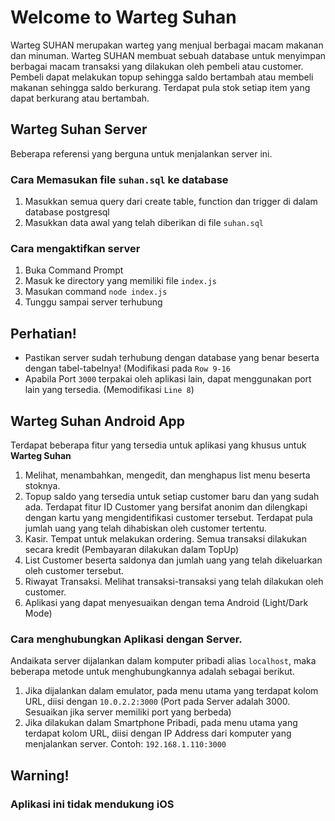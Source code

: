 # Welcome to Warteg Suhan

Warteg SUHAN merupakan warteg yang menjual berbagai macam makanan dan minuman. 
Warteg SUHAN membuat sebuah database untuk menyimpan berbagai macam transaksi yang dilakukan oleh pembeli atau customer. 
Pembeli dapat melakukan topup sehingga saldo bertambah atau membeli makanan sehingga saldo berkurang. 
Terdapat pula stok setiap item yang dapat berkurang atau bertambah.


## Warteg Suhan Server
Beberapa referensi yang berguna untuk menjalankan server ini.

### Cara Memasukan file `suhan.sql` ke database
1. Masukkan semua query dari create table, function dan trigger di dalam database postgresql
2. Masukkan data awal yang telah diberikan di file `suhan.sql`

### Cara mengaktifkan server
1. Buka Command Prompt
2. Masuk ke directory yang memiliki file `index.js`
3. Masukan command `node index.js`
4. Tunggu sampai server terhubung

## Perhatian!
- Pastikan server sudah terhubung dengan database yang benar beserta dengan tabel-tabelnya! (Modifikasi pada `Row 9-16`
- Apabila Port `3000` terpakai oleh aplikasi lain, dapat menggunakan port lain yang tersedia. (Memodifikasi `Line 8`)

## Warteg Suhan Android App

Terdapat beberapa fitur yang tersedia untuk aplikasi yang khusus untuk **Warteg Suhan**
1. Melihat, menambahkan, mengedit, dan menghapus list menu beserta stoknya.
2. Topup saldo yang tersedia untuk setiap customer baru dan yang sudah ada. 
   Terdapat fitur ID Customer yang bersifat anonim dan dilengkapi dengan kartu yang mengidentifikasi customer tersebut. 
   Terdapat pula jumlah uang yang telah dihabiskan oleh customer tertentu.
3. Kasir. Tempat untuk melakukan ordering. Semua transaksi dilakukan secara kredit (Pembayaran dilakukan dalam TopUp)
4. List Customer beserta saldonya dan jumlah uang yang telah dikeluarkan oleh customer tersebut.
5. Riwayat Transaksi. Melihat transaksi-transaksi yang telah dilakukan oleh customer.
6. Aplikasi yang dapat menyesuaikan dengan tema Android (Light/Dark Mode)

### Cara menghubungkan Aplikasi dengan Server.
Andaikata server dijalankan dalam komputer pribadi alias `localhost`, maka beberapa metode untuk menghubungkannya adalah sebagai berikut.
1. Jika dijalankan dalam emulator, pada menu utama yang terdapat kolom URL, diisi dengan `10.0.2.2:3000` (Port pada Server adalah 3000. 
   Sesuaikan jika server memiliki port yang berbeda)
2. Jika dilakukan dalam Smartphone Pribadi, pada menu utama yang terdapat kolom URL, diisi dengan IP Address dari komputer yang menjalankan server. 
   Contoh: `192.168.1.110:3000`

## Warning!
### Aplikasi ini tidak mendukung iOS


